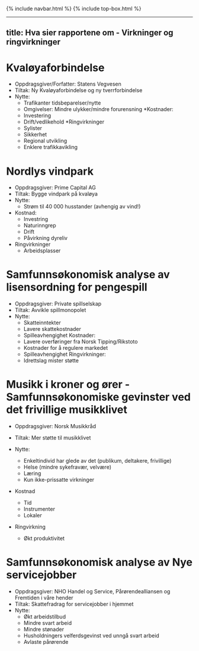 {% include navbar.html %}  {% include top-box.html %} 

---
title: Hva sier rapportene om - Virkninger og ringvirkninger
---

# Kvaløyaforbindelse
* Oppdragsgiver/Forfatter: Statens Vegvesen
* Tiltak: Ny Kvaløyaforbindelse og ny tverrforbindelse
* Nytte:
	* Trafikanter tidsbeparelser/nytte
	* Omgivelser: Mindre ulykker/mindre forurensning
*Kostnader:
	* Investering
	* Drift/vedlikehold
*Ringvirkninger
	* Sylister
	* Sikkerhet
	* Regional utvikling
	* Enklere trafikkavikling
	
	
# Nordlys vindpark
* Oppdragsgiver: Prime Capital AG
* Tiltak: Bygge vindpark på kvaløya
* Nytte:
	* Strøm til 40 000 husstander (avhengig av vind!)
* Kostnad:
	* Investring
	* Naturinngrep
	* Drift
	* Påvirkning dyreliv
* Ringvirkninger
	* Arbeidsplasser


# Samfunnsøkonomisk analyse av lisensordning for pengespill
* Oppdragsgiver: Private spillselskap
* Tiltak: Avvikle spillmonopolet
* Nytte:
	* Skatteinntekter
	* Lavere skattekostnader
	* Spilleavhengighet
Kostnader:
	* Lavere overføringer fra Norsk Tipping/Rikstoto
	* Kostnader for å regulere markedet
	* Spilleavhengighet
Ringvirkninger:
	* Idrettslag mister støtte


# Musikk i kroner og ører - Samfunnsøkonomiske gevinster ved det frivillige musikklivet

* Oppdragsgiver: Norsk Musikkråd
* Tiltak: Mer støtte til musikklivet

* Nytte:
	* Enkeltindivid har glede av det (publikum, deltakere, frivillige)
	* Helse (mindre sykefravær, velvære)
	* Læring
	* Kun ikke-prissatte virkninger
* Kostnad
	* Tid
	* Instrumenter
	* Lokaler
* Ringvirkning
	* Økt produktivitet
	
	
	
# Samfunnsøkonomisk analyse av Nye servicejobber

* Oppdragsgiver: NHO Handel og Service, Pårørendealliansen og Fremtiden i våre hender
* Tiltak: Skattefradrag for servicejobber i hjemmet
* Nytte:
	* Økt arbeidstilbud
	* Mindre svart arbeid
	* Mindre stønader
	* Husholdningers velferdsgevinst ved unngå svart arbeid
	* Avlaste pårørende


